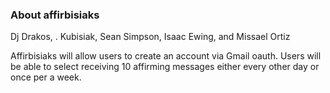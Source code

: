 ### About affirbisiaks

Dj Drakos, . Kubisiak, Sean Simpson, Isaac Ewing, and Missael Ortiz

Affirbisiaks will allow users to create an account via Gmail oauth. Users will be able to select receiving 10 affirming messages either every other day or once per a week.
